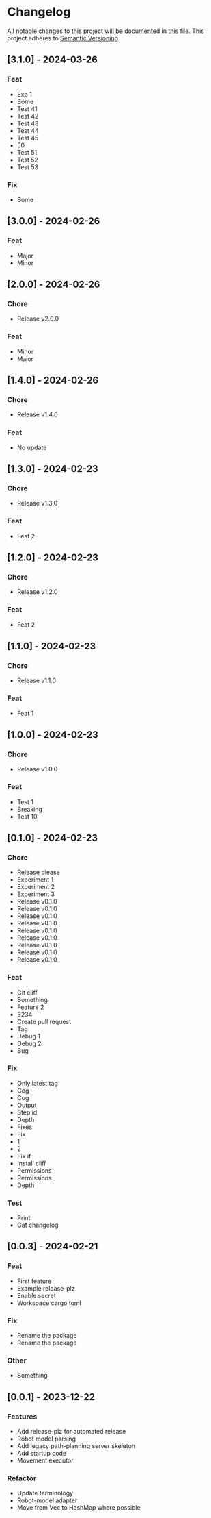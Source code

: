 # Changelog

All notable changes to this project will be documented in this file.
This project adheres to [Semantic Versioning](https://semver.org/spec/v2.0.0.html).

## [3.1.0] - 2024-03-26

### Feat

- Exp 1
- Some
- Test 41
- Test 42
- Test 43
- Test 44
- Test 45
- 50
- Test 51
- Test 52
- Test 53

### Fix

- Some

## [3.0.0] - 2024-02-26

### Feat

- Major
- Minor

## [2.0.0] - 2024-02-26

### Chore

- Release v2.0.0

### Feat

- Minor
- Major

## [1.4.0] - 2024-02-26

### Chore

- Release v1.4.0

### Feat

- No update

## [1.3.0] - 2024-02-23

### Chore

- Release v1.3.0

### Feat

- Feat 2

## [1.2.0] - 2024-02-23

### Chore

- Release v1.2.0

### Feat

- Feat 2

## [1.1.0] - 2024-02-23

### Chore

- Release v1.1.0

### Feat

- Feat 1

## [1.0.0] - 2024-02-23

### Chore

- Release v1.0.0

### Feat

- Test 1
- Breaking
- Test 10

## [0.1.0] - 2024-02-23

### Chore

- Release please
- Experiment 1
- Experiment 2
- Experiment 3
- Release v0.1.0
- Release v0.1.0
- Release v0.1.0
- Release v0.1.0
- Release v0.1.0
- Release v0.1.0
- Release v0.1.0
- Release v0.1.0
- Release v0.1.0

### Feat

- Git cliff
- Something
- Feature 2
- 3234
- Create pull request
- Tag
- Debug 1
- Debug 2
- Bug

### Fix

- Only latest tag
- Cog
- Cog
- Output
- Step id
- Depth
- Fixes
- Fix
- 1
- 2
- Fix if
- Install cliff
- Permissions
- Permissions
- Depth

### Test

- Print
- Cat changelog

## [0.0.3] - 2024-02-21

### Feat

- First feature
- Example release-plz
- Enable secret
- Workspace cargo toml

### Fix

- Rename the package
- Rename the package

### Other

- Something

## [0.0.1] - 2023-12-22

### Features

- Add release-plz for automated release
- Robot model parsing
- Add legacy path-planning server skeleton
- Add startup code
- Movement executor

### Refactor

- Update terminology
- Robot-model adapter
- Move from Vec to HashMap where possible
